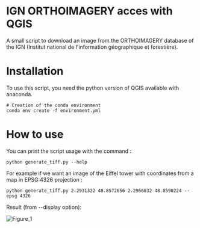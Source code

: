 # IGN ORTHOIMAGERY acces with QGIS

A small script to download an image from the ORTHOIMAGERY database of the IGN (Institut national de l'information géographique et forestière).

# Installation

To use this script, you need the python version of QGIS available with anaconda.

```
# Creation of the conda environment
conda env create -f environment.yml
```

# How to use

You can print the script usage with the command :

```
python generate_tiff.py --help
```

For example if we want an image of the Eiffel tower with coordinates from a map in EPSG:4326 projection :

```
python generate_tiff.py 2.2931322 48.8572656 2.2966832 48.8590224 --epsg 4326
```

Result (from --display option):

![Figure_1](https://user-images.githubusercontent.com/43454650/124477719-a0f94d80-dda4-11eb-9c56-4392d85970c9.png)
